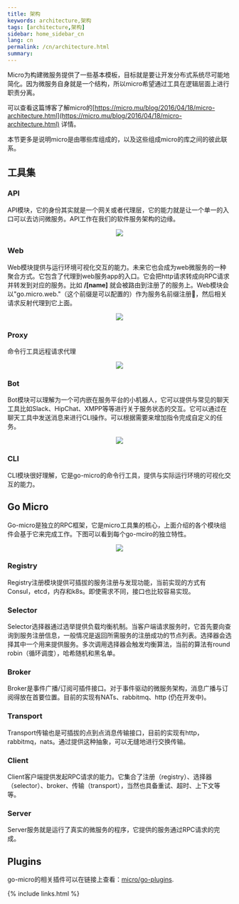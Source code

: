 ```yaml
---
title: 架构
keywords: architecture,架构
tags: [architecture,架构]
sidebar: home_sidebar_cn
lang: cn
permalink: /cn/architecture.html
summary: 
---
```


Micro为构建微服务提供了一些基本模板，目标就是要让开发分布式系统尽可能地简化。因为微服务自身就是一个结构，所以micro希望通过工具在逻辑层面上进行职责分离。 

可以查看这篇博客了解micro的[https://micro.mu/blog/2016/04/18/micro-architecture.html](https://micro.mu/blog/2016/04/18/micro-architecture.html) 详情。

本节更多是说明micro是由哪些库组成的，以及这些组成micro的库之间的彼此联系。

## 工具集

### API

API模块，它的身份其实就是一个网关或者代理层，它的能力就是让一个单一的入口可以去访问微服务。API工作在我们的软件服务架构的边缘。

<p align="center">
  <img src="{{site.baseurl}}/images/api.png" />
</p>

### Web

Web模块提供与运行环境可视化交互的能力。未来它也会成为web微服务的一种聚合方式。它包含了代理到web服务app的入口。它会把http请求转成向RPC请求并转发到对应的服务。比如 **/[name]** 就会被路由到注册了的服务上。Web模块会以"go.micro.web."（这个前缀是可以配置的）作为服务名前缀注册，然后相关请求反射代理到它上面。

<p align="center">
  <img src="{{site.baseurl}}/images/web.png" />
</p>

### Proxy

命令行工具远程请求代理

<p align="center">
  <img src="{{site.baseurl}}/images/car.png" />
</p>

### Bot

Bot模块可以理解为一个可内嵌在服务平台的小机器人，它可以提供与常见的聊天工具比如Slack、HipChat、XMPP等等进行关于服务状态的交互。它可以通过在聊天工具中发送消息来进行CLI操作。可以根据需要来增加指令完成自定义的任务。

<p align="center">
  <img src="{{site.baseurl}}/images/bot.png" />
</p>

### CLI

CLI模块很好理解，它是go-micro的命令行工具，提供与实际运行环境的可视化交互的能力。

## Go Micro

Go-micro是独立的RPC框架，它是micro工具集的核心，上面介绍的各个模块组件会基于它来完成工作。下图可以看到每个go-mciro的独立特性。

<p align="center">
  <img src="{{site.baseurl}}/images/go-micro.svg" />
</p>

### Registry

Registry注册模块提供可插拔的服务注册与发现功能，当前实现的方式有Consul，etcd，内存和k8s。即使需求不同，接口也比较容易实现。

### Selector

Selector选择器通过选举提供负载均衡机制。当客户端请求服务时，它首先要向查询到服务注册信息，一般情况是返回所需服务的注册成功的节点列表。选择器会选择其中一个用来提供服务。多次调用选择器会触发均衡算法，当前的算法有round robin（循环调度），哈希随机和黑名单。

### Broker

Broker是事件广播/订阅可插件接口。对于事件驱动的微服务架构，消息广播与订阅得放在首要位置。目前的实现有NATs、rabbitmq、http
(仍在开发中)。

### Transport

Transport传输也是可插拔的点到点消息传输接口，目前的实现有http，rabbitmq，nats。通过提供这种抽象，可以无缝地进行交换传输。

### Client

Client客户端提供发起RPC请求的能力。它集合了注册（registry）、选择器（selector）、broker、传输（transport），当然也具备重试、超时、上下文等等。

### Server

Server服务就是运行了真实的微服务的程序，它提供的服务通过RPC请求的完成。

## Plugins

go-micro的相关插件可以在链接上查看：[micro/go-plugins](https://github.com/micro/go-plugins).

{% include links.html %}
